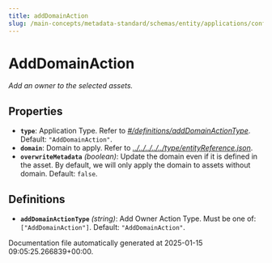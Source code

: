 ```yaml
---
title: addDomainAction
slug: /main-concepts/metadata-standard/schemas/entity/applications/configuration/external/automator/adddomainaction
---
```


# AddDomainAction

*Add an owner to the selected assets.*

## Properties

- **`type`**: Application Type. Refer to *[#/definitions/addDomainActionType](#definitions/addDomainActionType)*. Default: `"AddDomainAction"`.
- **`domain`**: Domain to apply. Refer to *[../../../../../type/entityReference.json](#/../../../../type/entityReference.json)*.
- **`overwriteMetadata`** *(boolean)*: Update the domain even if it is defined in the asset. By default, we will only apply the domain to assets without domain. Default: `false`.
## Definitions

- **`addDomainActionType`** *(string)*: Add Owner Action Type. Must be one of: `["AddDomainAction"]`. Default: `"AddDomainAction"`.


Documentation file automatically generated at 2025-01-15 09:05:25.266839+00:00.
